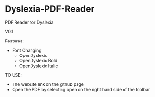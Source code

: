 # Dyslexia-PDF-Reader
PDF Reader for Dyslexia

V0.1

Features:
- Font Changing
  - OpenDyslexic
  - OpenDyslexic Bold
  - OpenDyslexic Italic

TO USE:
- The website link on the github page
- Open the PDF by selecting open on the right hand side of the toolbar
